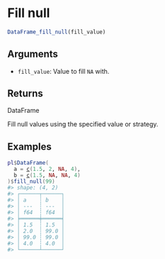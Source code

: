 # Fill null

```r
DataFrame_fill_null(fill_value)
```

## Arguments

- `fill_value`: Value to fill `NA` with.

## Returns

DataFrame

Fill null values using the specified value or strategy.

## Examples

<pre class='r-example'><code><span class='r-in'><span><span class='va'>pl</span><span class='op'>$</span><span class='fu'>DataFrame</span><span class='op'>(</span></span></span>
<span class='r-in'><span>  a <span class='op'>=</span> <span class='fu'><a href='https://rdrr.io/r/base/c.html'>c</a></span><span class='op'>(</span><span class='fl'>1.5</span>, <span class='fl'>2</span>, <span class='cn'>NA</span>, <span class='fl'>4</span><span class='op'>)</span>,</span></span>
<span class='r-in'><span>  b <span class='op'>=</span> <span class='fu'><a href='https://rdrr.io/r/base/c.html'>c</a></span><span class='op'>(</span><span class='fl'>1.5</span>, <span class='cn'>NA</span>, <span class='cn'>NA</span>, <span class='fl'>4</span><span class='op'>)</span></span></span>
<span class='r-in'><span><span class='op'>)</span><span class='op'>$</span><span class='fu'>fill_null</span><span class='op'>(</span><span class='fl'>99</span><span class='op'>)</span></span></span>
<span class='r-out co'><span class='r-pr'>#&gt;</span> shape: (4, 2)</span>
<span class='r-out co'><span class='r-pr'>#&gt;</span> ┌──────┬──────┐</span>
<span class='r-out co'><span class='r-pr'>#&gt;</span> │ a    ┆ b    │</span>
<span class='r-out co'><span class='r-pr'>#&gt;</span> │ ---  ┆ ---  │</span>
<span class='r-out co'><span class='r-pr'>#&gt;</span> │ f64  ┆ f64  │</span>
<span class='r-out co'><span class='r-pr'>#&gt;</span> ╞══════╪══════╡</span>
<span class='r-out co'><span class='r-pr'>#&gt;</span> │ 1.5  ┆ 1.5  │</span>
<span class='r-out co'><span class='r-pr'>#&gt;</span> │ 2.0  ┆ 99.0 │</span>
<span class='r-out co'><span class='r-pr'>#&gt;</span> │ 99.0 ┆ 99.0 │</span>
<span class='r-out co'><span class='r-pr'>#&gt;</span> │ 4.0  ┆ 4.0  │</span>
<span class='r-out co'><span class='r-pr'>#&gt;</span> └──────┴──────┘</span>
 </code></pre>